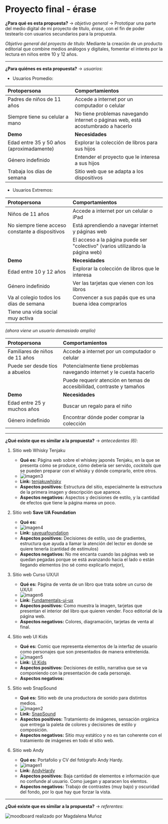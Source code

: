 # Proyecto final - érase

**¿Para qué es esta propuesta?** → *objetivo general* →  Prototipar una parte del medio digital de mi proyecto de título, *érase*, con el fin de poder testearlo con usuarios secundarios para la propuesta. 

*Objetivo general del proyecto de título:* Mediante la creación de un producto editorial que combine medios análogos y digitales, fomentar el interés por la lectura en niños entre 10 y 12 años.

----

**¿Para quiénes es esta propuesta?** → *usuarios*:
- Usuarios Promedio: 

| Protopersona | Comportamientos |
|:---|:---|
| Padres de niños de 11 años | Accede a internet por un computador o celular |
| Siempre tiene su celular a mano | No tiene problemas navegando internet o páginas web, está acostumbrado a hacerlo |
| **Demo** | **Necesidades** |
| Edad entre 35 y 50 años (aproximadamente) | Explorar la colección de libros para sus hijos |
| Género indefinido | Entender el proyecto que le interesa a sus hijos |
| Trabaja los días de semana | Sitio web que se adapta a los dispositivos |

- Usuarios Extremos: 

| Protopersona | Comportamientos |
|:---|:---|
| Niños de 11 años | Accede a internet por un celular o iPad |
| No siempre tiene acceso constante a dispositivos | Está aprendiendo a navegar internet y páginas web |
|  | El acceso a la página puede ser "colectivo" (varios utilizando la página web) |
| **Demo** | **Necesidades** |
| Edad entre 10 y 12 años | Explorar la colección de libros que le interesa |
| Género indefinido | Ver las tarjetas que vienen con los libros |
| Va al colegio todos los días de semana | Convencer a sus papás que es una buena idea comprarlos |
| Tiene una vida social muy activa |  |


*(ahora viene un usuario demasiado amplio)*

| Protopersona | Comportamientos |
|:---|:---|
| Familiares de niños de 11 años | Accede a internet por un computador o celular |
| Puede ser desde tíos a abuelos | Potencialmente tiene problemas navegando internet y le cuesta hacerlo |
|  | Puede requerir atención en temas de accesibilidad, contraste y tamaños |
| **Demo** | **Necesidades** |
| Edad entre 25 y muchos años | Buscar un regalo para el niño |
| Género indefinido | Encontrar dónde poder comprar la colección |

----

**¿Qué existe que es similar a la propuesta?** → *antecedentes (6)*: 
1. Sitio web Whisky Tenjaku 
    - **Qué es:** Página web sobre el whiskey japonés Tenjaku, en la que se presenta cómo se produce, cómo debería ser servido, *cocktails* que se pueden  preparar con el whisky y dónde comprarlo, entre otros. 
    - ![imagen3](https://github.com/MaduMunoz/erase/assets/75258779/0d0da3e1-08cc-463c-a908-e86a1a0bdafd)
    - **Link:** [tenjakuwhisky](https://www.tenjakuwhisky.co.uk/)
    - **Aspectos positivos:** Estructura del sitio, especialmente la estructura de la primera imagen y descripción que aparece. 
    - **Aspectos negativos:** Aspectos y decisiones de estilo, y la cantidad de efectos que tiene la página marea un poco. 

2. Sitio web **Save UA Foundation**
    - **Qué es:** 
    - ![imagen4](https://github.com/MaduMunoz/erase/assets/75258779/5e54fc89-0fcd-4fe2-a51b-51c3ec36c0d2)
    - **Link:** [saveuafoundation](https://mainen.saveuafoundation.org/)
    - **Aspectos positivos:** Decisiones de estilo, uso de gradientes, estructura que ayuda a llamar la atención del lector en donde se quiere tenerla (cantidad de estímulos)
    - **Aspectos negativos:**  No me encanta cuando las páginas web se quedan pegadas porque se está avanzando hacia el lado o están llegando elementos (no sé como explicarlo mejor), 

3. Sitio web Curso UX/UI
    - **Qué es:** Página de venta de un libro que trata sobre un curso de UX/UI
    - ![imagen6](https://github.com/MaduMunoz/erase/assets/75258779/22424c3c-f68f-49d5-b5a8-38b7b74bc2cc)
    - **Link:** [Fundamentals-ui-ux](https://www.creative-tim.com/courses/fundamentals-ui-ux?ref=awwwards)
    - **Aspectos positivos:** Como muestra la imagen, tarjetas que presentan el interior del libro que quieren vender. Foco editorial de la página web. 
    - **Aspectos negativos:** Colores, diagramación, tarjetas de venta al final. 

4. Sitio web UI Kids
    - **Qué es:** Comic que representa elementos de la interfaz de usuario como personajes que son presentados de manera entretenida. 
    - ![imagen5](https://github.com/MaduMunoz/erase/assets/75258779/ac4ce0c2-f5fc-4159-83c6-cf4a3cce5e55)
    - **Link:** [UI Kids](https://buttons.evrone.com/)
    - **Aspectos positivos:** Decisiones de estilo, narrativa que se va componiendo con la presentación de cada personaje. 
    - **Aspectos negativos:** 

5. Sitio web SnapSound
    - **Qué es:**  Sitio web de una productora de sonido para distintos medios. 
    - ![imagen2](https://github.com/MaduMunoz/erase/assets/75258779/398d529e-b48b-435b-b2bf-00e069bf8974)
    - **Link:** [SnapSound](https://www.snapsound.com/)
    - **Aspectos positivos:** Tratamiento de imágenes, sensación orgánica que entrega la paleta de colores y decisiones de estilo y composición.
    - **Aspectos negativos:** Sitio muy estático y no es tan coherente con el tratamiento de imágenes en todo el sitio web. 

5. Sitio web Andy
    - **Qué es:** Portafolio y CV del fotógrafo Andy Hardy.  
    - ![imagen1](https://github.com/MaduMunoz/erase/assets/75258779/4824864f-de55-42b7-ac05-818b3870d7a9)
    - **Link:** [AndyHardy](https://andyhardy.co/)
    - **Aspectos positivos:** Baja cantidad de elementos e información que no confunde al usuario. Como juegan y aparacen los elemtos. 
    - **Aspectos negativos:** Trabajo de contrastes (muy bajo) y oscuridad del fondo, por lo que hay que forzar la vista. 

----

**¿Qué existe que es similar a la propuesta?** → *referentes*:

![moodboard realizado por Magdalena Muñoz](https://github.com/MaduMunoz/erase/assets/75258779/3e1c459a-f7a8-4ef3-8c89-abb63760ab24)

